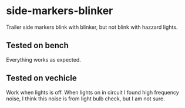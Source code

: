 # side-markers-blinker
Trailer side markers blink with blinker, but not blink with hazzard lights.
## Tested on bench
Everything works as expected.
## Tested on vechicle
Work when lights is off. 
When lights on in circuit I found high frequency noise, I think this noise is from light bulb check, but I am not sure.
